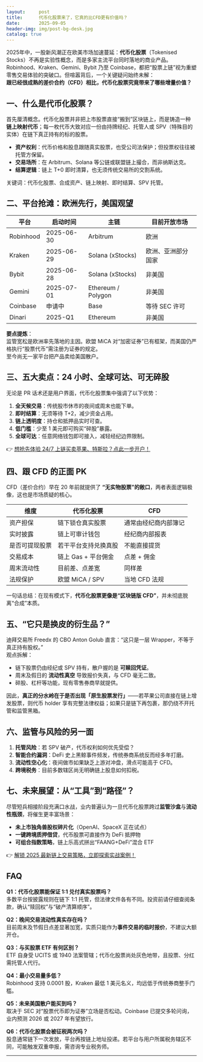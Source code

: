 ```yaml
---
layout:     post
title:      代币化股票来了，它真的比CFD更有价值吗？
date:       2025-09-05
header-img: img/post-bg-desk.jpg
catalog: true
---
```


2025年中，一股新风潮正在欧美市场加速蔓延：**代币化股票**（Tokenised Stocks）不再是实验性概念，而是多家主流平台同时落地的商业产品。Robinhood、Kraken、Gemini、Bybit 乃至 Coinbase，都把“股票上链”视为重塑零售交易体验的突破口。但喧嚣背后，一个关键疑问始终未解：  
**跟已经很成熟的差价合约（CFD）相比，代币化股票究竟带来了哪些增量价值？**

## 一、什么是代币化股票？

首先厘清概念。代币化股票并非把上市股票直接“搬到”区块链上，而是铸造一种 **链上映射代币**；每一枚代币大致对应一份由持牌经纪、托管人或 SPV（特殊目的实体）在链下真正持有的标的股票。  
- **资产权利**：代币价格和股息跟随真实股票，也受公司法保护；但投票权往往被托管方保留。  
- **交易场所**：在 Arbitrum、Solana 等公链或联盟链上撮合，而非纳斯达克。  
- **结算逻辑**：链上 T+0 即时清算，也无须传统交易所的交割系统。  

关键词：代币化股票、合成资产、链上映射、即时结算、SPV 托管。

## 二、平台抢滩：欧洲先行，美国观望

| 平台 | 启动时间 | 主链 | 目前开放市场 |
|---|---|---|---|
| Robinhood | 2025-06-30 | Arbitrum | 欧洲 |
| Kraken | 2025-06-29 | Solana (xStocks) | 欧洲、亚洲部分国家 |
| Bybit | 2025-06-28 | Solana (xStocks) | 非美国 |
| Gemini | 2025-07-01 | Ethereum / Polygon | 非美国 |
| Coinbase | 申请中 | Base | 等待 SEC 许可 |
| Dinari | 2025-Q1 | Ethereum | 非美国 |

**要点提炼**：  
监管宽松是欧洲率先落地的主因。欧盟 MiCA 对“加密证券”已有框架，而美国仍严格执行“股票代币”需注册为证券的规定。  
至今尚无一家平台把产品卖给美国散户。

## 三、五大卖点：24 小时、全球可达、可无碎股

无论是 PR 话术还是用户界面，代币化股票集中强调了以下优势：

1. **全天候交易**：传统股市休市的夜间或周末也能下单。  
2. **即时结算**：无须等待 T+2，减少资金占用。  
3. **链上透明度**：持仓和抵押品实时可查。  
4. **低门槛**：少至 1 美元即可购买“碎股”暴露。  
5. **全球可达**：任意网络钱包即可接入，减轻经纪边界限制。  

👉 [想抢先体验 24/7 上链买卖苹果、特斯拉？点此一步开户！](https://okxdog.com/)

## 四、跟 CFD 的正面 PK

CFD（差价合约）早在 20 年前就提供了 **“无实物股票”的敞口**，两者表面逻辑极像，这也是市场质疑的核心。  

| 维度 | 代币化股票 | CFD |
|---|---|---|
| 资产担保 | 链下锁仓真实股票 | 通常由经纪商内部簿记 |
| 实时披露 | 链上可审计钱包 | 经纪商内部报表 |
| 是否可提现股票 | 若干平台支持兑换真股 | 不能直接提货 |
| 交易成本 | 链上 Gas + 平台佣金 | 点差 + 佣金 |
| 周末流动性 | 目前差、点差宽 | 同样差 |
| 法规保护 | 欧盟 MiCA / SPV | 当地 CFD 法规 |

一句话总结：在现有模式下，**代币化股票更像是“区块链版 CFD”**，并未彻底脱离“合成”本质。

## 五、“它只是换皮的衍生品？”

迪拜交易所 Freedx 的 CBO Anton Golub 直言：“这只是一层 Wrapper，不等于真正持有股权。”  
观点拆解：  
- 链下股票仍由经纪或 SPV 持有，散户握的是 **可赎回凭证**。  
- 周末及假日的 **流动性真空** 导致报价失真，与 CFD 毫无二致。  
- 碎股、杠杆等功能，现有零售券商早就提供。  

因此，**真正的分水岭在于是否出现「原生股票发行」**——若苹果公司直接在链上增发股票，则代币 holder 享有完整法律权益；如果只是链下再包裹，那仍绕不开托管和监管黑箱。

## 六、监管与风险的另一面

1. **托管风险**：若 SPV 破产，代币权利如何优先受偿？  
2. **智能合约漏洞**：DeFi 史上黑鲸事件频发，传统券商系统反而经多年打磨。  
3. **流动性空心化**：夜间做市如果缺乏上游对冲盘，滑点可能高于 CFD。  
4. **跨境税务**：目前多数辖区尚无明确链上股息如何扣税。  

## 七、未来展望：从“工具”到“路径”？

尽管短兵相接阶段充满口水战，业内普遍认为一旦代币化股票跨过**监管沙盒**与**流动性瓶颈**，将催生更丰富场景：  
- **未上市独角兽股权碎片化**（OpenAI、SpaceX 正在试点）  
- **一键跨境质押借贷**，代币股票可直接作为 DeFi 抵押物  
- **可组合指数策略**，链上乐高式拼出“FAANG+DeFi”混合 ETF  

👉 [解锁 2025 最新链上交易策略，立即探索实战案例！](https://okxdog.com/)

## FAQ

**Q1：代币化股票能保证 1:1 兑付真实股票吗？**  
多数平台按披露规则在链下 1:1 托管，但法律文件各有不同。投资前请仔细查阅条款，确认“赎回权”与“破产清算顺序”。

**Q2：晚间交易流动性真实存在吗？**  
目前周末及节假日点差显著加宽，实质只能作为**事件交易的临时报价**，不建议大额开仓。

**Q3：与买股票 ETF 有何区别？**  
ETF 自身受 UCITS 或 1940 法案管辖；代币化股票尚处灰色地带，且投票、分红需托管人代行。

**Q4：最小交易量多低？**  
Robinhood 支持 0.0001 股，Kraken 最低 1 美元名义，均远低于传统券商整手门槛。

**Q5：未来美国散户能买到吗？**  
取决于 SEC 对“股票代币即为证券”立场是否松动。Coinbase 已提交多轮问询，业内预测 2026 或 2027 年有望放行。

**Q6：代币化股票会被征税两次吗？**  
股息通常链下一次发放，平台再按链上地址投递。若平台与用户所属税务辖区不同，可能触发双重申报，需咨询专业税务师。

---